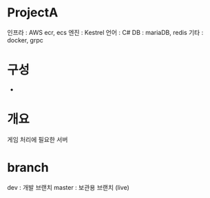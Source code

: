 # ProjectA
인프라 : AWS ecr, ecs
엔진 : Kestrel
언어 : C#
DB : mariaDB, redis
기타 : docker, grpc


# 구성
- 


# 개요
게임 처리에 필요한 서버 


# branch
dev : 개발 브랜치
master : 보관용 브랜치 (live)
